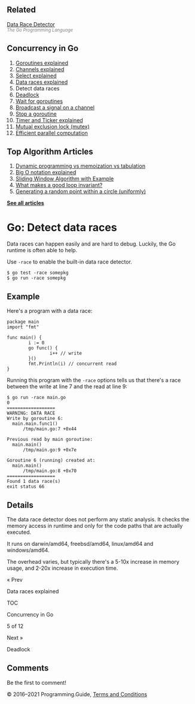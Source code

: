 



## Related

[Data Race Detector](https://golang.org/doc/articles/race_detector.html)  
<span style="color: grey; font-style: italic; font-size: smaller">The Go Programming Language</span>

## Concurrency in Go

1.  [Goroutines explained](goroutines-explained.html)
2.  [Channels explained](channels-explained.html)
3.  [Select explained](select-explained.html)
4.  [Data races explained](data-races-explained.html)
5.  Detect data races
6.  [Deadlock](detect-deadlock.html)
7.  [Wait for goroutines](wait-for-goroutines-waitgroup.html)
8.  [Broadcast a signal on a channel](broadcast-channel.html)
9.  [Stop a goroutine](stop-goroutine.html)
10. [Timer and Ticker explained](time-reset-wait-stop-timeout-cancel-interval.html)
11. [Mutual exclusion lock (mutex)](mutex-explained.html)
12. [Efficient parallel computation](efficient-parallel-computation.html)



## Top Algorithm Articles

1.  [Dynamic programming vs memoization vs tabulation](../dynamic-programming-vs-memoization-vs-tabulation.html)
2.  [Big O notation explained](../big-o-notation-explained.html)
3.  [Sliding Window Algorithm with Example](../sliding-window-example.html)
4.  [What makes a good loop invariant?](../what-makes-a-good-loop-invariant.html)
5.  [Generating a random point within a circle (uniformly)](../random-point-within-circle.html)

[**See all articles**](../index.html)

# Go: Detect data races

Data races can happen easily and are hard to debug. Luckily, the Go runtime is often able to help.

Use `-race` to enable the built-in data race detector.

    $ go test -race somepkg
    $ go run -race somepkg

## Example

Here's a program with a data race:

    package main
    import "fmt"

    func main() {
            i := 0
            go func() {
                    i++ // write
            }()
            fmt.Println(i) // concurrent read
    }

Running this program with the `-race` options tells us that there's a race between the write at line 7 and the read at line 9:

    $ go run -race main.go
    0
    ==================
    WARNING: DATA RACE
    Write by goroutine 6:
      main.main.func1()
          /tmp/main.go:7 +0x44

    Previous read by main goroutine:
      main.main()
          /tmp/main.go:9 +0x7e

    Goroutine 6 (running) created at:
      main.main()
          /tmp/main.go:8 +0x70
    ==================
    Found 1 data race(s)
    exit status 66

## Details

The data race detector does not perform any static analysis. It checks the memory access in runtime and only for the code paths that are actually executed.

It runs on darwin/amd64, freebsd/amd64, linux/amd64 and windows/amd64.

The overhead varies, but typically there's a 5-10x increase in memory usage, and 2-20x increase in execution time.

<a href="data-races-explained.html" class="prev"></a>

« Prev

Data races explained

[](go-concurrency-tutorial.html#toc)

TOC

Concurrency in Go

5 of 12

<a href="detect-deadlock.html" class="next"></a>

Next »

Deadlock

## Comments

Be the first to comment!

© 2016–2021 Programming.Guide, [Terms and Conditions](../terms-and-conditions.html)
